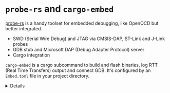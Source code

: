 # `probe-rs` and `cargo-embed`

[probe-rs](https://probe.rs/) is a handy toolset for embedded debugging, like
OpenOCD but better integrated.

- SWD (Serial Wire Debug) and JTAG via CMSIS-DAP, ST-Link and J-Link probes
- GDB stub and Microsoft DAP (Debug Adapter Protocol) server
- Cargo integration

`cargo-embed` is a cargo subcommand to build and flash binaries, log RTT (Real
Time Transfers) output and connect GDB. It's configured by an `Embed.toml` file
in your project directory.

<details>

- [CMSIS-DAP](https://arm-software.github.io/CMSIS_5/DAP/html/index.html) is an
  Arm standard protocol over USB for an in-circuit debugger to access the
  CoreSight Debug Access Port of various Arm Cortex processors. It's what the
  on-board debugger on the BBC micro:bit uses.
- ST-Link is a range of in-circuit debuggers from ST Microelectronics, J-Link is
  a range from SEGGER.
- The Debug Access Port is usually either a 5-pin JTAG interface or 2-pin Serial
  Wire Debug.
- probe-rs is a library which you can integrate into your own tools if you want
  to.
- The
  [Microsoft Debug Adapter Protocol](https://microsoft.github.io/debug-adapter-protocol/)
  lets VSCode and other IDEs debug code running on any supported
  microcontroller.
- cargo-embed is a binary built using the probe-rs library.
- RTT (Real Time Transfers) is a mechanism to transfer data between the debug
  host and the target through a number of ringbuffers.

</details>

